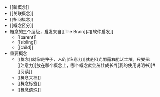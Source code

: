 - [[新概念]]
- [[关联概念]]
- [[相同概念]]
- [[概念区分]]
- 概念的三个层级，启发来自[[The Brain]]#[[软件启发]]
    - [[parent]]
    - [[sibling]]
    - [[child]]
- 重要概念
    - [[概念]]就像是种子，人的[[注意力]]就是阳光雨露和肥沃土壤，只要把[[注意力]]放在哪个概念上，哪个概念就会茁壮成长#[[我的使用说明书]]#[[阅读]]
    - [[概念文档]]
    - [[概念标签]]
    - [[概念遗珠]]
